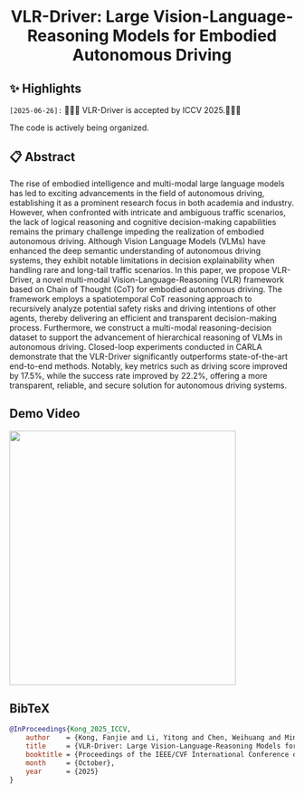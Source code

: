 <div align="center">

<h1>VLR-Driver: Large Vision-Language-Reasoning Models for Embodied Autonomous Driving</h1>

</div>


## ✨ Highlights

`[2025-06-26]:` 🌟🌟🌟 VLR-Driver is accepted by ICCV 2025.🎉🎉🎉

The code is actively being organized.

## 📋 Abstract
The rise of embodied intelligence and multi-modal large language models has led to exciting advancements in the field of autonomous driving, establishing it as a prominent research focus in both academia and industry. However, when confronted with intricate and ambiguous traffic scenarios, the lack of logical reasoning and cognitive decision-making capabilities remains the primary challenge impeding the realization of embodied autonomous driving. Although Vision Language Models (VLMs) have enhanced the deep semantic understanding of autonomous driving systems, they exhibit notable limitations in decision explainability when handling rare and long-tail traffic scenarios. In this paper, we propose VLR-Driver, a novel multi-modal Vision-Language-Reasoning (VLR) framework based on Chain of Thought (CoT) for embodied autonomous driving. The framework employs a spatiotemporal CoT reasoning approach to recursively analyze potential safety risks and driving intentions of other agents, thereby delivering an efficient and transparent decision-making process. Furthermore, we construct a multi-modal reasoning-decision dataset to support the advancement of hierarchical reasoning of VLMs in autonomous driving. Closed-loop experiments conducted in CARLA demonstrate that the VLR-Driver significantly outperforms state-of-the-art end-to-end methods. Notably, key metrics such as driving score improved by 17.5\%, while the success rate improved by 22.2\%, offering a more transparent, reliable, and secure solution for autonomous driving systems.



## Demo Video
<div style="display: block; margin: auto;">
  <img src="assets/demo.gif" width="400" height="450" >
</div>


## BibTeX

```bibtex
@InProceedings{Kong_2025_ICCV,
    author    = {Kong, Fanjie and Li, Yitong and Chen, Weihuang and Min, Chen and Li, Yizhe and Gao, Zhiqiang and Li, Haoyang and Guo, Zhongyu and Sun, Hongbin},
    title     = {VLR-Driver: Large Vision-Language-Reasoning Models for Embodied Autonomous Driving},
    booktitle = {Proceedings of the IEEE/CVF International Conference on Computer Vision (ICCV)},
    month     = {October},
    year      = {2025}
}